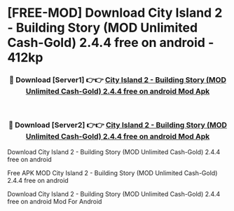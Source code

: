 # [FREE-MOD] Download City Island 2 - Building Story (MOD Unlimited Cash-Gold) 2.4.4 free on android - 412kp


<div align="center">
<h3>🔴 Download [Server1] 👉👉 <a href="https://apk-comot.site?title=City_Island_2_-_Building_Story_(MOD_Unlimited_Cash-Gold)_2.4.4_free_on_android">City Island 2 - Building Story (MOD Unlimited Cash-Gold) 2.4.4 free on android Mod Apk</a></h3><br>

<h3>🔴 Download [Server2] 👉👉 <a href="https://apk-comot.site?title=City_Island_2_-_Building_Story_(MOD_Unlimited_Cash-Gold)_2.4.4_free_on_android">City Island 2 - Building Story (MOD Unlimited Cash-Gold) 2.4.4 free on android Mod Apk</a></h3>
</div>



Download City Island 2 - Building Story (MOD Unlimited Cash-Gold) 2.4.4 free on android 

Free APK MOD City Island 2 - Building Story (MOD Unlimited Cash-Gold) 2.4.4 free on android 

Download City Island 2 - Building Story (MOD Unlimited Cash-Gold) 2.4.4 free on android Mod For Android
